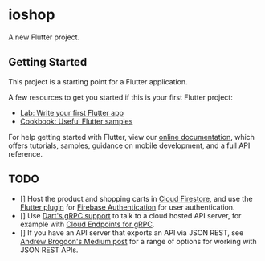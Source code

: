 # ioshop

A new Flutter project.

## Getting Started

This project is a starting point for a Flutter application.

A few resources to get you started if this is your first Flutter project:

- [Lab: Write your first Flutter app](https://flutter.dev/docs/get-started/codelab)
- [Cookbook: Useful Flutter samples](https://flutter.dev/docs/cookbook)

For help getting started with Flutter, view our
[online documentation](https://flutter.dev/docs), which offers tutorials,
samples, guidance on mobile development, and a full API reference.

## TODO

- [] Host the product and shopping carts in [Cloud Firestore](https://cloud.google.com/firestore/), and use the [Flutter plugin](https://pub.dartlang.org/packages/firebase_auth) for [Firebase Authentication](https://firebase.google.com/products/auth/) for user authentication.
- [] Use [Dart's gRPC support](https://grpc.io/docs/quickstart/dart.html) to talk to a cloud hosted API server, for example with [Cloud Endpoints for gRPC](https://cloud.google.com/endpoints/docs/grpc/about-grpc).
- [] If you have an API server that exports an API via JSON REST, see [Andrew Brogdon's Medium post](https://medium.com/flutter-io/some-options-for-deserializing-json-with-flutter-7481325a4450) for a range of options for working with JSON REST APIs.